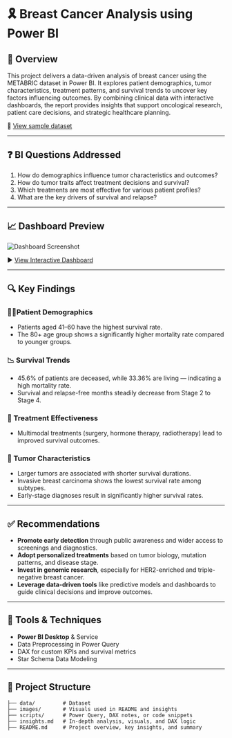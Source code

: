 # 🎗️ Breast Cancer Analysis using Power BI

## 📌 Overview
This project delivers a data-driven analysis of breast cancer using the METABRIC dataset in Power BI. It explores patient demographics, tumor characteristics, treatment patterns, and survival trends to uncover key factors influencing outcomes. By combining clinical data with interactive dashboards, the report provides insights that support oncological research, patient care decisions, and strategic healthcare planning.

🔗 [View sample dataset](./data/Breast-Cancer-METABRIC.csv)

---

## ❓ BI Questions Addressed
1. How do demographics influence tumor characteristics and outcomes?
2. How do tumor traits affect treatment decisions and survival?
3. Which treatments are most effective for various patient profiles?
4. What are the key drivers of survival and relapse?

---

## 📈 Dashboard Preview

![Dashboard Screenshot](./images/dashboard-overview.png)

▶️ [View Interactive Dashboard](https://app.powerbi.com/view?r=YOUR-LINK-HERE)

---

## 🔍 Key Findings

### 🧍‍♀️Patient Demographics
- Patients aged 41–60 have the highest survival rate.
- The 80+ age group shows a significantly higher mortality rate compared to younger groups.

### 📉 Survival Trends
- 45.6% of patients are deceased, while 33.36% are living — indicating a high mortality rate.
- Survival and relapse-free months steadily decrease from Stage 2 to Stage 4.

### 💊 Treatment Effectiveness
- Multimodal treatments (surgery, hormone therapy, radiotherapy) lead to improved survival outcomes.

### 🔬 Tumor Characteristics
- Larger tumors are associated with shorter survival durations.
- Invasive breast carcinoma shows the lowest survival rate among subtypes.
- Early-stage diagnoses result in significantly higher survival rates.

---

## ✅ Recommendations

- **Promote early detection** through public awareness and wider access to screenings and diagnostics.  
- **Adopt personalized treatments** based on tumor biology, mutation patterns, and disease stage.  
- **Invest in genomic research**, especially for HER2-enriched and triple-negative breast cancer.  
- **Leverage data-driven tools** like predictive models and dashboards to guide clinical decisions and improve outcomes.

---

## 🧠 Tools & Techniques

- **Power BI Desktop** & Service
- Data Preprocessing in Power Query
- DAX for custom KPIs and survival metrics
- Star Schema Data Modeling

---

## 📁 Project Structure
```
├── data/         # Dataset
├── images/       # Visuals used in README and insights
├── scripts/      # Power Query, DAX notes, or code snippets
├── insights.md   # In-depth analysis, visuals, and DAX logic
├── README.md     # Project overview, key insights, and summary

```

